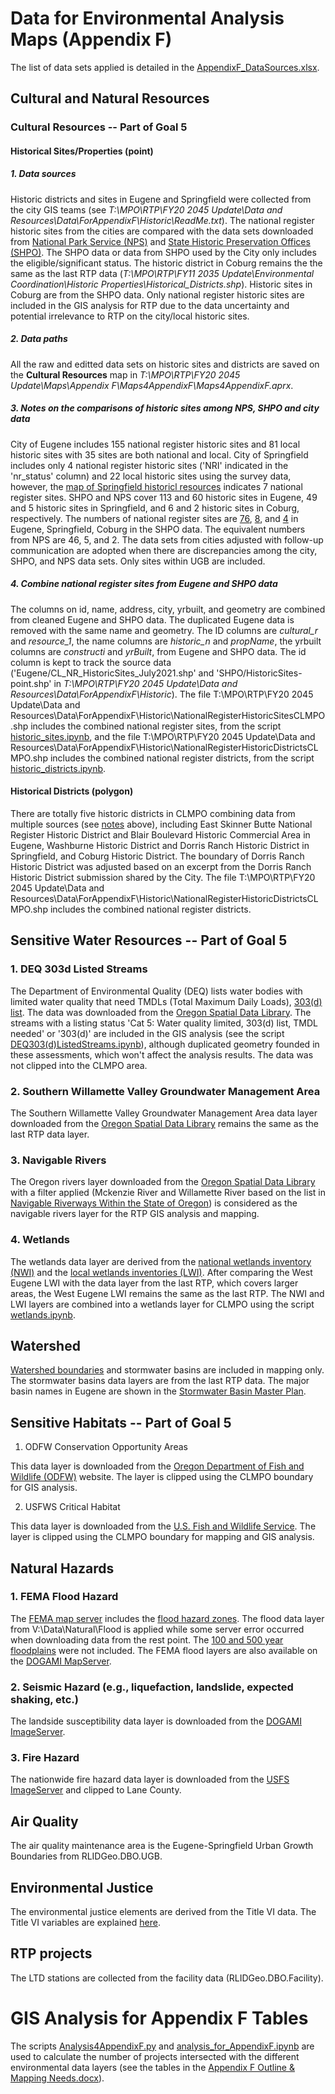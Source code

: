 # Data for Environmental Analysis Maps (Appendix F)

The list of data sets applied is detailed in the [AppendixF_DataSources.xlsx](https://lanecouncilofgovernments-my.sharepoint.com/:x:/g/personal/dchen_lcog_org/ETvYwmozi9VDndxr9TPPGDEB7oElu_DHpgXZcPy45W1VuQ?e=W0fPG6).

## Cultural and Natural Resources

### Cultural Resources -- Part of Goal 5

#### Historical Sites/Properties (point)

##### 1. Data sources

Historic districts and sites in Eugene and Springfield were collected from the city GIS teams (see *T:\MPO\RTP\FY20 2045 Update\Data and Resources\Data\ForAppendixF\Historic\ReadMe.txt*). The national register historic sites from the cities are compared with the data sets downloaded from [National Park Service (NPS)](https://mapservices.nps.gov/arcgis/rest/services/cultural_resources/nrhp_locations/MapServer) and [State Historic Preservation Offices (SHPO)](http://maps.prd.state.or.us/histsites/historicsites.html). The SHPO data or data from SHPO used by the City only includes the eligible/significant status. The historic district in Coburg remains the the same as the last RTP data (*T:\MPO\RTP\FY11 2035 Update\Environmental Coordination\Historic Properties\Historical_Districts.shp*). Historic sites in Coburg are from the SHPO data. Only national register historic sites are included in the GIS analysis for RTP due to the data uncertainty and potential irrelevance to RTP on the city/local historic sites.

##### 2. Data paths

All the raw and editted data sets on historic sites and districts are saved on the **Cultural Resources** map in *T:\MPO\RTP\FY20 2045 Update\Maps\Appendix F\Maps4AppendixF\Maps4AppendixF.aprx*.

##### 3. Notes on the comparisons of historic sites among NPS, SHPO and city data

City of Eugene includes 155 national register historic sites and 81 local historic sites with 35 sites are both national and local. City of Springfield includes only 4 national register historic sites ('NRI' indicated in the 'nr_status' column) and 22 local historic sites using the survey data, however, the [map of Springfield historicl resources](https://www.springfield-or.gov/wp-content/uploads/2019/01/SpringfieldNationalRegisterProperties.pdf) indicates 7 national register sites. SHPO and NPS cover 113 and 60 historic sites in Eugene, 49 and 5 historic sites in Springfield, and 6 and 2 historic sites in Coburg, respectively. The numbers of national register sites are [76](http://heritagedata.prd.state.or.us/historic/index.cfm?do=v.dsp_resultList&urlString=&county=20&city=759&street=&strNbrLow=&strNbrHi=&strDir=0&twnShp=&rnge=&section=&group=0&propName=&rscType=0&eligEval=ES&constrYr1=&constrYr2=&origUse=0&style=0&archBldr=&nrListDate1=&nrListDate2=&nrCritA=false&nrCritB=false&nrCritC=false&nrCritD=false&resultType=3), [8](http://heritagedata.prd.state.or.us/historic/index.cfm?do=v.dsp_resultList&urlString=&county=20&city=1249&street=&strNbrLow=&strNbrHi=&strDir=0&twnShp=&rnge=&section=&group=0&propName=&rscType=0&eligEval=ES&constrYr1=&constrYr2=&origUse=0&style=0&archBldr=&nrListDate1=&nrListDate2=&nrCritA=false&nrCritB=false&nrCritC=false&nrCritD=false&resultType=3), and [4](http://heritagedata.prd.state.or.us/historic/index.cfm?do=v.dsp_resultList&urlString=&county=20&city=574&street=&strNbrLow=&strNbrHi=&strDir=0&twnShp=&rnge=&section=&group=0&propName=&rscType=0&eligEval=ES&constrYr1=&constrYr2=&origUse=0&style=0&archBldr=&nrListDate1=&nrListDate2=&nrCritA=false&nrCritB=false&nrCritC=false&nrCritD=false&resultType=3) in Eugene, Springfield, Coburg in the SHPO data. The equivalent numbers from NPS are 46, 5, and 2. The data sets from cities adjusted with follow-up communication are adopted when there are discrepancies among the city, SHPO, and NPS data sets. Only sites within UGB are included.

##### 4. Combine national register sites from Eugene and SHPO data

The columns on id, name, address, city, yrbuilt, and geometry are combined from cleaned Eugene and SHPO data. The duplicated Eugene data is removed with the same name and geometry. The ID columns are *cultural_r* and *resource_1*, the name columns are *historic_n* and *propName*, the yrbuilt columns are *constructi* and *yrBuilt*, from Eugene and SHPO data. The id column is kept to track the source data ('Eugene/CL_NR_HistoricSites_July2021.shp' and 'SHPO/HistoricSites-point.shp' in *T:\MPO\RTP\FY20 2045 Update\Data and Resources\Data\ForAppendixF\Historic*). The file T:\MPO\RTP\FY20 2045 Update\Data and Resources\Data\ForAppendixF\Historic\NationalRegisterHistoricSitesCLMPO.shp includes the combined national register sites, from the script [historic_sites.ipynb](https://github.com/dongmeic/RTP/blob/main/data/historic_sites.ipynb), and the file T:\MPO\RTP\FY20 2045 Update\Data and Resources\Data\ForAppendixF\Historic\NationalRegisterHistoricDistrictsCLMPO.shp includes the combined national register districts, from the script [historic_districts.ipynb](https://github.com/dongmeic/RTP/blob/main/data/historic_districts.ipynb).

#### Historical Districts (polygon)

There are totally five historic districts in CLMPO combining data from multiple sources (see [notes](https://github.com/dongmeic/RTP/tree/main/data#1-data-sources) above), including East Skinner Butte National Register Historic District and Blair Boulevard Historic Commercial Area in Eugene, Washburne Historic District and Dorris Ranch Historic District in Springfield, and Coburg Historic District. The boundary of Dorris Ranch Historic District was adjusted based on an excerpt from the Dorris Ranch Historic District submission shared by the City. The file T:\MPO\RTP\FY20 2045 Update\Data and Resources\Data\ForAppendixF\Historic\NationalRegisterHistoricDistrictsCLMPO.shp includes the combined national register districts.

<!-- #### Open Space

#### Scenic Views and Sites

### Natural Resources (Land)

#### Goal 3 Agricultural Lands

#### Goal 4 Forest Lands

#### Goal 5 Natural Resources (Land) -- Part of Goal 5

1. Riparian corridors

2. Wetlands (all national and local wetland inventories)

3. Uplands

4. Approved Oregon Recreation Trails

5. Natural Areas

#### Goal 15 Willamette River Greenway
 -->

## Sensitive Water Resources -- Part of Goal 5

### 1. DEQ 303d Listed Streams

The Department of Environmental Quality (DEQ) lists water bodies with limited water quality that need TMDLs (Total Maximum Daily Loads), [303(d) list](https://www.deq.state.or.us/wq/assessment/rpt2010/search.asp#db). The data was downloaded from the [Oregon Spatial Data Library](https://spatialdata.oregonexplorer.info/geoportal/details;id=7bee41a81cdb4eb99d71cdd2217ee3da). The streams with a listing status 'Cat 5: Water quality limited, 303(d) list, TMDL needed' or '303(d)' are included in the GIS analysis (see the script [DEQ303(d)ListedStreams.ipynb](https://github.com/dongmeic/RTP/blob/main/data/DEQ303(d)ListedStreams.ipynb)), although duplicated geometry founded in these assessments, which won't affect the analysis results. The data was not clipped into the CLMPO area.

### 2. Southern Willamette Valley Groundwater Management Area

The Southern Willamette Valley Groundwater Management Area data layer downloaded from the [Oregon Spatial Data Library](https://spatialdata.oregonexplorer.info/geoportal/details;id=ab957b8b4f7244b68fe902eb4f1dd6f5) remains the same as the last RTP data layer.

### 3. Navigable Rivers

The Oregon rivers layer downloaded from the [Oregon Spatial Data Library](https://spatialdata.oregonexplorer.info/geoportal/details;id=01606665b1034dc6877fbad58bb9879a) with a filter applied (Mckenzie River and Willamette River based on the list in [Navigable Riverways Within the State of Oregon](https://www.nwp.usace.army.mil/Portals/24/docs/regulatory/jurisdiction/Navigable_US_Waters_Oregon_1993.pdf?ver=b_nFSoXJ1YwCARFvh9kNbw%3D%3D)) is considered as the navigable rivers layer for the RTP GIS analysis and mapping.

### 4. Wetlands

The wetlands data layer are derived from the [national wetlands inventory (NWI)](https://www.fws.gov/wetlands/) and the [local wetlands inventories (LWI)](https://www.oregon.gov/dsl/WW/Pages/Inventories.aspx). After comparing the West Eugene LWI with the data layer from the last RTP, which covers larger areas, the West Eugene LWI remains the same as the last RTP. The NWI and LWI layers are combined into a wetlands layer for CLMPO using the script [wetlands.ipynb](https://github.com/dongmeic/RTP/blob/main/data/wetlands.ipynb).

## Watershed

[Watershed boundaries](https://spatialdata.oregonexplorer.info/geoportal/details;id=4b1b008d5a764a209b2df040689c0779) and stormwater basins are included in mapping only. The stormwater basins data layers are from the last RTP data. The major basin names in Eugene are shown in the [Stormwater Basin Master Plan](https://www.eugene-or.gov/DocumentCenter/View/2674/Stormwater-Basin-Master-Plan---Volume-4).

## Sensitive Habitats -- Part of Goal 5

<!-- 1. Threatened/Endangered Species Habitats

2. Oregon Conservation Strategy -->

1. ODFW Conservation Opportunity Areas

This data layer is downloaded from the [Oregon Department of Fish and Wildlife (ODFW)](https://nrimp.dfw.state.or.us/dataclearinghouse/default.aspx?p=202&XMLname=897.xml) website. The layer is clipped using the CLMPO boundary for GIS analysis.

2. USFWS Critical Habitat

This data layer is downloaded from the [U.S. Fish and Wildlife Service](https://ecos.fws.gov/ecp/report/table/critical-habitat.html). The layer is clipped using the CLMPO boundary for mapping and GIS analysis.  

## Natural Hazards

### 1. FEMA Flood Hazard

The [FEMA map server](https://hazards.fema.gov/gis/nfhl/rest/services/public/NFHL/MapServer) includes the [flood hazard zones](https://hazards.fema.gov/gis/nfhl/rest/services/public/NFHL/MapServer/28). The flood data layer from V:\Data\Natural\Flood is applied while some server error occurred when downloading data from the rest point. The [100 and 500 year floodplains](https://spatialdata.oregonexplorer.info/geoportal/details;id=a0d39fedf55643fc9c2aa1f83b161c63) were not included. The FEMA flood layers are also available on the [DOGAMI MapServer](https://gis.dogami.oregon.gov/arcgis/rest/services/Public/FEMA_Flood/MapServer).

### 2. Seismic Hazard (e.g., liquefaction, landslide, expected shaking, etc.)

The landside susceptibility data layer is downloaded from the [DOGAMI ImageServer](https://gis.dogami.oregon.gov/arcgis/rest/services/Public/Landslide_Susceptibility/ImageServer). 

### 3. Fire Hazard

The nationwide fire hazard data layer is downloaded from the [USFS ImageServer](https://apps.fs.usda.gov/fsgisx01/rest/services/RDW_Wildfire/RMRS_WildfireHazardPotential_classified_2020/ImageServer) and clipped to Lane County.

## Air Quality

The air quality maintenance area is the Eugene-Springfield Urban Growth Boundaries from RLIDGeo.DBO.UGB. 

## Environmental Justice

The environmental justice elements are derived from the Title VI data. The Title VI variables are explained [here](https://github.com/dongmeic/MPO_Data_Portal/tree/master/PopulationData#explanations-of-the-title-vi-variables).

## RTP projects

The LTD stations are collected from the facility data (RLIDGeo.DBO.Facility).

# GIS Analysis for Appendix F Tables

The scripts [Analysis4AppendixF.py](https://github.com/dongmeic/RTP/blob/main/data/Analysis4AppendixF.py) and [analysis_for_AppendixF.ipynb](https://github.com/dongmeic/RTP/blob/main/data/analysis_for_AppendixF.ipynb) are used to calculate the number of projects intersected with the different environmental data layers (see the tables in the [Appendix F Outline & Mapping Needs.docx](https://lanecouncilofgovernments-my.sharepoint.com/:w:/g/personal/dchen_lcog_org/EVbeSXT1cblKo1NnhEIi-ZoBDXXLeRCT48o4oPZ8ld_ycg?e=ACuriv)).